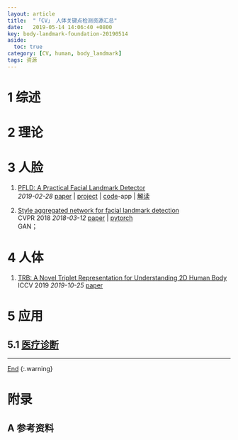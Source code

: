 ```yaml
---
layout: article
title:  "「CV」 人体关键点检测资源汇总"
date:   2019-05-14 14:06:40 +0800
key: body-landmark-foundation-20190514
aside:
  toc: true
category: [CV, human, body_landmark]
tags: 资源
---
```

<span id='head'></span>  

<!--more-->

# 1 综述

# 2 理论

# 3 人脸
1. [PFLD: A Practical Facial Landmark Detector](http://cn.arxiv.org/abs/1902.10859)   
*2019-02-28* [paper](https://arxiv.org/abs/1902.10859) | [project](https://sites.google.com/view/xjguo/fld) | [code](https://drive.google.com/file/d/1n1uZPbM9Wz052aVnlc_3L4gjQHiwfj4B/view)-app | [解读](/cv/human/facial_landmark/paper_reading/2019/03/03/PFLD-A-Practical-Facial-Landmark-Detector.html)    

1.  [Style aggregated network for facial landmark detection](http://cn.arxiv.org/abs/1803.04108)  
CVPR 2018 *2018-03-12* [paper](https://arxiv.org/abs/1803.04108) | [pytorch](https://github.com/D-X-Y/landmark-detection)           
GAN；   

# 4 人体
1. [TRB: A Novel Triplet Representation for Understanding 2D Human Body](http://cn.arxiv.org/abs/1910.11535)    
ICCV 2019 *2019-10-25* [paper](https://arxiv.org/abs/1910.11535)    

# 5 应用
## 5.1 [医疗诊断](/cv/medical/2019/05/23/foundation.html#5-关键点)

-------------------  
[End](#head)
{:.warning}  


# 附录
## A 参考资料
